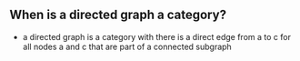 ## When is a directed graph a category?
+ a directed graph is a category with there is a direct edge from a to c for all nodes a and c that are part of a connected subgraph
